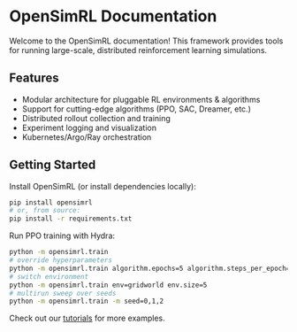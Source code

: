# OpenSimRL Documentation

Welcome to the OpenSimRL documentation! This framework provides tools for running large-scale, distributed reinforcement learning simulations.

## Features
- Modular architecture for pluggable RL environments & algorithms
- Support for cutting-edge algorithms (PPO, SAC, Dreamer, etc.)
- Distributed rollout collection and training
- Experiment logging and visualization
- Kubernetes/Argo/Ray orchestration

## Getting Started
Install OpenSimRL (or install dependencies locally):
```bash
pip install opensimrl
# or, from source:
pip install -r requirements.txt
```

Run PPO training with Hydra:
```bash
python -m opensimrl.train
# override hyperparameters
python -m opensimrl.train algorithm.epochs=5 algorithm.steps_per_epoch=1000
# switch environment
python -m opensimrl.train env=gridworld env.size=5
# multirun sweep over seeds
python -m opensimrl.train -m seed=0,1,2
```

Check out our [tutorials](tutorials.md) for more examples.
